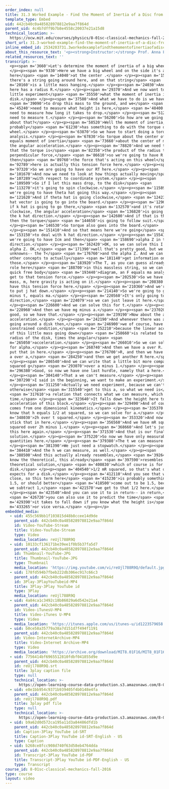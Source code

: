 ```yaml
---
order_index: null
title: 31.3 Worked Example - Find the Moment of Inertia of a Disc from a Falling Mass
template_type: Embed
uid: 442cb40c0a485828978812e9aa7f864d
parent_uid: 4c4b7dff9b7b8e4558c20037e21a15d8
technical_location: >-
  https://ocw.mit.edu/courses/physics/8-01sc-classical-mechanics-fall-2016/week-10-rotational-motion/31.3-worked-example-find-the-moment-of-inertia-of-a-disc-from-a-falling-mass/31.3-worked-example-find-the-moment-of-inertia-of-a-disc-from-a-falling-mass
short_url: 31.3-worked-example-find-the-moment-of-inertia-of-a-disc-from-a-falling-mass
inline_embed_id: 2534203731.3workedexamplefindthemomentofinertiaofadiscfromafallingmass17923971
about_this_resource_text: '<p><strong>Instructor:</strong> Prof. Anna Frebel</p>'
related_resources_text: ''
transcript: >-
  <p><span m='3660'>Let's determine the moment of inertia of a big wheel.</span>
  </p><p><span m='9330'>Here we have a big wheel and on the side it's attached
  here</span> <span m='14040'>at the center .</span> </p><p><span m='15270'>And
  there's a string going around here, and on that string</span> <span
  m='20160'>is a little mass hanging.</span> </p><p><span m='24030'>And our disk
  here has a radius R.</span> </p><p><span m='29370'>And we now want to in a
  little experiment</span> <span m='35550'>what the moment of inertia is of this
  disk.</span> </p><p><span m='37580'>And what we have to do is we have</span>
  <span m='39090'>to drop this mass to the ground, and we</span> <span
  m='45240'>need to measure what height is here,</span> <span m='48400'>and we
  need to measure how long it takes to drop.</span> </p><p><span m='51220'>So we
  need to measure t.</span> </p><p><span m='56200'>So how are we going to go
  about that?</span> </p><p><span m='58520'>Well the moment of inertia, that
  probably</span> <span m='61230'>has something to do with the torque of this
  wheel.</span> </p><p><span m='63870'>So we have to start doing a torque
  analysis.</span> </p><p><span m='67830'>So torque about the center of mass
  equals moment of inertia</span> <span m='73660'>about the center of mass times
  the angular acceleration.</span> </p><p><span m='78820'>And we need to recall
  that the torque is</span> <span m='82350'>the product of the radius times the
  perpendicular force,</span> <span m='86610'>so we're going to have R here, and
  then</span> <span m='89760'>the force that's acting on this wheel</span> <span
  m='92789'>here is actually this tension force here.</span> </p><p><span
  m='97320'>So we are going to have our RT here.</span> </p><p><span
  m='101670'>And now we need to look at how things actually moving</span> <span
  m='107289'>with respect to coordinate system.</span> </p><p><span
  m='109509'>So if I let this mass drop, to the disk</span> <span
  m='113270'>it's going to spin clockwise.</span> </p><p><span m='115890'>So
  we're going to have theta hat going this way.</span> </p><p><span
  m='121620'>And if theta hat is going clockwise,</span> <span m='124230'>my k
  hat vector is going to go into the board.</span> </p><p><span m='129690'>And
  if k hat is going to go there,</span> <span m='132570'>and it's rotating
  clockwise, the angular acceleration</span> <span m='136820'>is going to go in
  the k hat direction.</span> </p><p><span m='142600'>And if that is the case,
  then the torque</span> <span m='144650'>is going to follow suit.</span>
  </p><p><span m='146530'>So torque also goes into the board.</span>
  </p><p><span m='151410'>And so that means here we're going</span> <span
  m='153150'>to deal with k hat direction.</span> </p><p><span m='155410'>And
  we're going to have Icm and then</span> <span m='158690'>alpha Z in the k hat
  direction.</span> </p><p><span m='162420'>OK, so we can solve this I RT over
  alpha Z. OK,</span> <span m='171390'>well that's pretty good, but we have two
  unknowns-- the T</span> <span m='176760'>and the alpha Z. And we can use some
  other concepts to actually</span> <span m='181140'>get information on
  those.</span> </p><p><span m='183920'>The T, as you can guess already, plays a
  role here</span> <span m='188700'>in this massless string, so we can do a
  quick free body</span> <span m='193440'>diagram, an F equals ma analysis to
  get to that tension force.</span> </p><p><span m='202530'>So we have a little
  mass, m, here gravity is acting on it.</span> </p><p><span m='208380'>And we
  have this tension force here.</span> </p><p><span m='210360'>And we're going
  to put j hat down.</span> </p><p><span m='214140'>So we're going to get mg
  minus t, equals ma.</span> </p><p><span m='220560'>It's only going to go in y
  direction,</span> <span m='224079'>so we can just leave it here.</span>
  </p><p><span m='226600'>And we can solve this for t.</span> </p><p><span
  m='228960'>And then we have mg minus a.</span> </p><p><span m='237020'>OK,
  good, so we have that.</span> </p><p><span m='239190'>Now about the angular
  acceleration.</span> </p><p><span m='242190'>And whenever there was a string
  going around a disk then,</span> <span m='246900'>we of course, have a
  constrained condition,</span> <span m='252210'>because the linear acceleration
  of this little mass going down</span> <span m='258660'>is related to the
  radius of the disk, times the angular</span> <span
  m='265050'>acceleration.</span> </p><p><span m='266010'>So we can solve this
  for alpha.</span> </p><p><span m='268740'>And then we have a over R. So let's
  put that in here.</span> </p><p><span m='276700'>R, and then we have mg minus
  a over a,</span> <span m='284250'>and then we get another R here.</span>
  </p><p><span m='286540'>And we can write that a little bit more compact, mR
  squared g</span> <span m='293070'>over a minus 1.</span> </p><p><span
  m='296380'>Good, so now we have one last hurdle, namely that a here.</span>
  </p><p><span m='304140'>That a we can't measure.</span> </p><p><span
  m='307290'>I said in the beginning, we want to make an experiment.</span>
  </p><p><span m='311250'>Actually we need experiment, because we can't
  otherwise</span> <span m='315540'>get to this a, so what we need is</span>
  <span m='317610'>a relation that connects what we can measure, which is the
  time.</span> </p><p><span m='323640'>It falls down the height here to the
  acceleration of this block.</span> </p><p><span m='329490'>And of course, that
  comes from one dimensional kinematics.</span> </p><p><span m='335370'>And we
  know that h equals 1/2 at squared, so we can solve for a.</span> </p><p><span
  m='348030'>2h over t squared.</span> </p><p><span m='353320'>And now we can
  stick that in here.</span> </p><p><span m='356560'>And we have mR squared, gt
  squared over 2h minus 1.</span> </p><p><span m='368660'>And let's just write
  this here again.</span> </p><p><span m='371530'>And that is our final
  solution.</span> </p><p><span m='375220'>So now we have only measurable
  quantities here.</span> </p><p><span m='379380'>The t we can measure.</span>
  </p><p><span m='381390'>We just need a stopwatch.</span> </p><p><span
  m='384410'>And the h we can measure, as well.</span> </p><p><span
  m='388500'>And this actually already resembles,</span> <span m='392640'>if you
  know the theoretical, this already</span> <span m='397590'>resembles the
  theoretical solution,</span> <span m='400830'>which of course is for a
  disk.</span> </p><p><span m='404540'>1/2 mR squared, so that's what one
  expects for a disk.</span> </p><p><span m='412110'>And you see that we're very
  close, so this term here</span> <span m='415230'>is probably something like
  1.5, or should better</span> <span m='418500'>come out to be 1.5, because if
  we subtract 1,</span> <span m='421570'>we get to that 1/2 here.</span>
  </p><p><span m='423540'>And you can use it to in return-- in return,</span>
  <span m='426720'>you can also use it to predict the time</span> <span
  m='429390'>it takes to fall down if you know what the height is</span> <span
  m='433265'>or vice versa.</span> </p><p></p>
embedded_media:
  - uid: 455c569bb1f103815d48b8ccee14d9de
    parent_uid: 442cb40c0a485828978812e9aa7f864d
    id: Video-YouTube-Stream
    title: Video-YouTube-Stream
    type: Video
    media_location: reUjl788R9Q
  - uid: 10133cf136171be39ee1f0b5b37fa5d7
    parent_uid: 442cb40c0a485828978812e9aa7f864d
    id: Thumbnail-YouTube-JPG
    title: Thumbnail-YouTube-JPG
    type: Thumbnail
    media_location: 'https://img.youtube.com/vi/reUjl788R9Q/default.jpg'
  - uid: 178fd594b7fbeb222db306ec917c66c3
    parent_uid: 442cb40c0a485828978812e9aa7f864d
    id: 3Play-3PlayYouTubeid-MP4
    title: 3Play-3Play YouTube id
    type: 3Play
    media_location: reUjl788R9Q
  - uid: 4a84ca1c3492c18b86029a6d542e21a4
    parent_uid: 442cb40c0a485828978812e9aa7f864d
    id: Video-iTunesU-MP4
    title: Video-iTunes U-MP4
    type: Video
    media_location: 'https://itunes.apple.com/us/itunes-u/id1223579658'
  - uid: b0ce58a35779a38a7d151d7f494f1191
    parent_uid: 442cb40c0a485828978812e9aa7f864d
    id: Video-InternetArchive-MP4
    title: Video-Internet Archive-MP4
    type: Video
    media_location: 'https://archive.org/download/MIT8.01F16/MIT8_01F16_L31v03_360p.mp4'
  - uid: 7756414bf6965512810fdbf041855d9e
    parent_uid: 442cb40c0a485828978812e9aa7f864d
    id: reUjl788R9Q.srt
    title: 3play caption file
    type: null
    technical_location: >-
      https://open-learning-course-data-production.s3.amazonaws.com/8-01sc-classical-mechanics-fall-2016/7756414bf6965512810fdbf041855d9e_reUjl788R9Q.srt
  - uid: e8e1bb954c9371b939405f4b0148e4fa
    parent_uid: 442cb40c0a485828978812e9aa7f864d
    id: reUjl788R9Q.pdf
    title: 3play pdf file
    type: null
    technical_location: >-
      https://open-learning-course-data-production.s3.amazonaws.com/8-01sc-classical-mechanics-fall-2016/e8e1bb954c9371b939405f4b0148e4fa_reUjl788R9Q.pdf
  - uid: b9a62d0d572ca195a11d3a84486dfd1b
    parent_uid: 442cb40c0a485828978812e9aa7f864d
    id: Caption-3Play YouTube id-SRT
    title: Caption-3Play YouTube id-SRT-English - US
    type: Caption
  - uid: b268ce8fcc908d740f63d58eb4764dda
    parent_uid: 442cb40c0a485828978812e9aa7f864d
    id: Transcript-3Play YouTube id-PDF
    title: Transcript-3Play YouTube id-PDF-English - US
    type: Transcript
course_id: 8-01sc-classical-mechanics-fall-2016
type: course
layout: video
---
```

